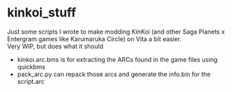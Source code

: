 # kinkoi_stuff
Just some scripts I wrote to make modding KinKoi (and other Saga Planets x Entergram games like Karumaruka Circle) on Vita a bit easier.  
Very WIP, but does what it should

- kinkoi.arc.bms is for extracting the ARCs found in the game files using quickbms  
- pack_arc.py can repack those arcs and generate the info.bin for the script.arc
